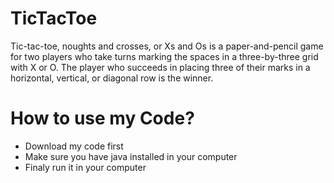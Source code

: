 # TicTacToe
Tic-tac-toe, noughts and crosses, or Xs and Os is a paper-and-pencil game for two players who take turns marking the spaces in a three-by-three grid with X or O. The player who succeeds in placing three of their marks in a horizontal, vertical, or diagonal row is the winner.
<h1>How to use my Code?</h1>
<ul>
  <li>Download my code first</li>
  <li>Make sure you have java installed in your computer</li>
  <li>Finaly run it in your computer</li>
 </ul>
